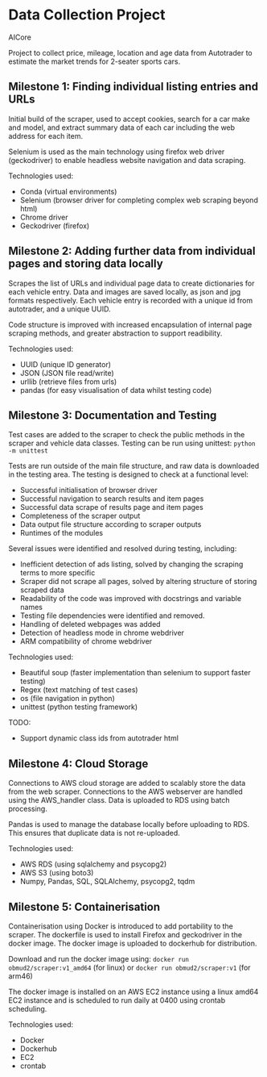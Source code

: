 # Data Collection Project
AICore

Project to collect price, mileage, location and age data from Autotrader to estimate the market trends for 2-seater sports cars.

## Milestone 1: Finding individual listing entries and URLs
Initial build of the scraper, used to accept cookies, search for a car make and model, and extract summary data of each car including the web address for each item.

Selenium is used as the main technology using firefox web driver (geckodriver) to enable headless website navigation and data scraping.

Technologies used:
- Conda (virtual environments)
- Selenium (browser driver for completing complex web scraping beyond html)
- Chrome driver
- Geckodriver (firefox)

## Milestone 2: Adding further data from individual pages and storing data locally
Scrapes the list of URLs and individual page data to create dictionaries for each vehicle entry. Data and images are saved locally, as json and jpg formats respectively. Each vehicle entry is recorded with a unique id from autotrader, and a unique UUID.

Code structure is improved with increased encapsulation of internal page scraping methods, and greater abstraction to support readibility.

Technologies used:
- UUID (unique ID generator)
- JSON (JSON file read/write)
- urllib (retrieve files from urls)
- pandas (for easy visualisation of data whilst testing code)

## Milestone 3: Documentation and Testing
Test cases are added to the scraper to check the public methods in the scraper and vehicle data classes. Testing can be run using unittest:
`python -m unittest`

Tests are run outside of the main file structure, and raw data is downloaded in the testing area. The testing is designed to check at a functional level:
- Successful initialisation of browser driver
- Successful navigation to search results and item pages
- Successful data scrape of results page and item pages
- Completeness of the scraper output
- Data output file structure according to scraper outputs
- Runtimes of the modules

Several issues were identified and resolved during testing, including:
- Inefficient detection of ads listing, solved by changing the scraping terms to more specific
- Scraper did not scrape all pages, solved by altering structure of storing scraped data
- Readability of the code was improved with docstrings and variable names
- Testing file dependencies were identified and removed.
- Handling of deleted webpages was added
- Detection of headless mode in chrome webdriver
- ARM compatibility of chrome webdriver

Technologies used:
- Beautiful soup (faster implementation than selenium to support faster testing)
- Regex (text matching of test cases)
- os (file navigation in python)
- unittest (python testing framework)

TODO:
- Support dynamic class ids from autotrader html

## Milestone 4: Cloud Storage

Connections to AWS cloud storage are added to scalably store the data from the web scraper. Connections to the AWS webserver are handled using the AWS_handler class. Data is uploaded to RDS using batch processing.

Pandas is used to manage the database locally before uploading to RDS. This ensures that duplicate data is not re-uploaded.

Technologies used:
- AWS RDS (using sqlalchemy and psycopg2)
- AWS S3 (using boto3)
- Numpy, Pandas, SQL, SQLAlchemy, psycopg2, tqdm

## Milestone 5: Containerisation

Containerisation using Docker is introduced to add portability to the scraper. The dockerfile is used to install Firefox and geckodriver in the docker image. The docker image is uploaded to dockerhub for distribution.

Download and run the docker image using:
`docker run obmud2/scraper:v1_amd64` (for linux)
or
`docker run obmud2/scraper:v1` (for arm46)

The docker image is installed on an AWS EC2 instance using a linux amd64 EC2 instance and is scheduled to run daily at 0400 using crontab scheduling.

Technologies used:
- Docker
- Dockerhub
- EC2
- crontab
